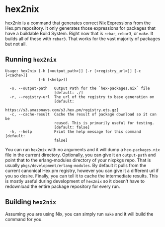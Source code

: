 
hex2nix
=======

hex2nix is a command that generates correct Nix Expressions from the
Hex.pm repository. It only generates those expressions for packages
that have a buildable Build System. Right now that is `rebar`,
`rebar3`, or `make`. It builds all of these with `rebar3`. That works
for the vast majority of packages but not all.

## Running `hex2nix`

```
Usage: hex2nix [-h [<output_path>]] [-r [<registry_url>]] [-c [<cache>]]
               [-h [<help>]]

  -o, --output-path   Output Path for the `hex-packages.nix` file
                      [default: ./]
  -r, --registry-url  The url of the registry to base generation on
                      [default:
                      https://s3.amazonaws.com/s3.hex.pm/registry.ets.gz]
  -c, --cache-result  Cache the result of package download so it can be
                      reused. This is primarily useful for testing.
                      [default: false]
  -h, --help          Print the help message for this command [default:
                      false]

```

You can run `hex2nix` with no arguments and it will dump a
`hex-packages.nix` file in the current directory. Optionally, you can
give it an `output-path` and point that to the erlang-modules
directory of your nixpkgs repo. That is usually
`pkgs/development/erlang-modules`. By default it pulls from the
current canonical Hex.pm registry, however you can give it a
different url if you so desire. Finally, you can tell it to cache the
intermediate results. This is mostly useful during development of
`hex2nix` so it doesn't have to redownload the entire package
repository for every run.

## Building `hex2nix`

Assuming you are using Nix, you can simply run `make` and it will
build the command for you.
